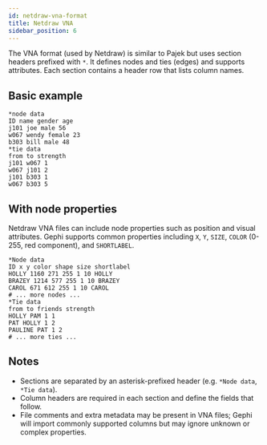 ```yaml
---
id: netdraw-vna-format
title: Netdraw VNA
sidebar_position: 6
---
```


The VNA format (used by Netdraw) is similar to Pajek but uses section headers prefixed with `*`. It defines nodes and ties (edges) and supports attributes. Each section contains a header row that lists column names.

## Basic example

```text
*node data
ID name gender age
j101 joe male 56
w067 wendy female 23
b303 bill male 48
*tie data
from to strength
j101 w067 1
w067 j101 2
j101 b303 1
w067 b303 5
```

## With node properties

Netdraw VNA files can include node properties such as position and visual attributes. Gephi supports common properties including `X`, `Y`, `SIZE`, `COLOR` (0-255, red component), and `SHORTLABEL`.

```text
*Node data
ID x y color shape size shortlabel
HOLLY 1160 271 255 1 10 HOLLY
BRAZEY 1214 577 255 1 10 BRAZEY
CAROL 671 612 255 1 10 CAROL
# ... more nodes ...
*Tie data
from to friends strength
HOLLY PAM 1 1
PAT HOLLY 1 2
PAULINE PAT 1 2
# ... more ties ...
```

## Notes

- Sections are separated by an asterisk-prefixed header (e.g. `*Node data`, `*Tie data`).
- Column headers are required in each section and define the fields that follow.
- File comments and extra metadata may be present in VNA files; Gephi will import commonly supported columns but may ignore unknown or complex properties.